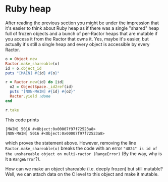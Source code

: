 # Ruby heap

After reading the previous section you might be under the impression that it's easier to think about Ruby heap as if there was a single "shared" heap full of frozen objects and a bunch of per-Ractor heaps that are mutable if you access it from the Ractor that owns it. Yes, maybe it's easier, but actually it's still a single heap and every object is accessible by every Ractor.

```ruby
o = Object.new
Ractor.make_shareable(o)
id = o.object_id
puts "[MAIN] #{id} #{o}"

r = Ractor.new(id) do |id|
  o2 = ObjectSpace._id2ref(id)
  puts "[NON-MAIN] #{id} #{o2}"
  Ractor.yield :done
end

r.take
```

This code prints

```
[MAIN] 5016 #<Object:0x00007f97f72523a8>
[NON-MAIN] 5016 #<Object:0x00007f97f72523a8>
```

which proves the statement above. However, removing the line `Ractor.make_shareable(o)` breaks the code with an error `"4824" is id of the unshareable object on multi-ractor (RangeError)` (By the way, why is it a `RangeError`?).

How can we make an object shareable (i.e. deeply frozen) but still mutable? Well, we can attach data on the C level to this object and make it mutable.
